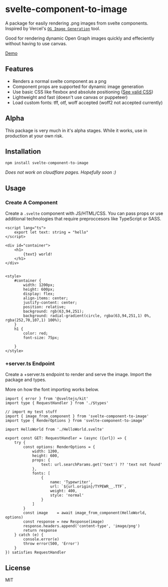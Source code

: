 # svelte-component-to-image

A package for easily rendering .png images from svelte components. Inspired by Vercel's
[`OG Image Generation`](https://vercel.com/docs/concepts/functions/edge-functions/og-image-generation) tool.

Good for rendering dynamic Open Graph images quickly and effeciently without having to use canvas.

[Demo](https://svelte-component-to-image.netlify.app/)

## Features

- Renders a normal svelte component as a png
- Component props are supported for dynamic image generation
- Use basic CSS like flexbox and absolute positioning ([See valid CSS](https://github.com/vercel/satori#css))
- Lightweight and fast (doesn't use canvas or puppeteer)
- Load custom fonts: tff, otf, woff accepted (woff2 not accepted currently)

## Alpha

This package is very much in it's alpha stages. While it works, use in production at your own risk.

## Installation

```
npm install svelte-component-to-image
```

*Does not work on cloudflare pages. Hopefully soon :)*

## Usage

### Create A Component

Create a `.svelte` component with JS/HTML/CSS. You can pass props or use additional technologies
that require preproccesors like TypeScript or SASS.

```svelte
<script lang="ts">
    export let text: string = "hello"
</script>

<div id="container">
    <h1>
        {text} world!
    </h1>
</div>


<style>
    #container {
        width: 1200px;
        height: 600px;
        display: flex;
        align-items: center;
        justify-content: center;
        position: relative;
        background: rgb(63,94,251);
        background: radial-gradient(circle, rgba(63,94,251,1) 0%, rgba(252,70,107,1) 100%);
    }
    h1 {
        color: red;
        font-size: 75px;
        
    }
</style>
```

### +server.ts Endpoint
Create a +server.ts endpoint to render and serve the image. Import the package and types.

More on how the font importing works below.

```TS
import { error } from '@sveltejs/kit'
import type { RequestHandler } from './$types'

// import my test stuff
import { image_from_component } from 'svelte-component-to-image'
import type { RenderOptions } from 'svelte-component-to-image'

import HelloWorld from './HelloWorld.svelte'
 
export const GET: RequestHandler = (async ({url}) => {
    try {
        const options: RenderOptions = {
            width: 1200,
            height: 600,
            props: {
                text: url.searchParams.get('text') ?? 'text not found'
            },
            fonts: [
                {
                    name: 'Typewriter',
                    url: `${url.origin}/TYPEWR__.TTF`,
                    weight: 400,
                    style: 'normal'
                }
            ]
        }
        const image    = await image_from_component(HelloWorld, options)
        const response = new Response(image)
        response.headers.append('content-type', 'image/png')
        return response
    } catch (e) {
        console.error(e)
        throw error(500, 'Error')
    }
}) satisfies RequestHandler
```


## License

MIT

